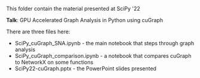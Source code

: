 This folder contain the material presented at SciPy '22

__Talk__:  GPU Accelerated Graph Analysis in Python using cuGraph

There are three files here:
* SciPy_cuGraph_SNA.ipynb - the main notebook that steps through graph analysis
* SciPy_cuGraph_comparison.ipynb - a notebook that compares cuGraph to NetworkX on some functions
* SciPy22-cuGraph.pptx - the PowerPoint slides presented

